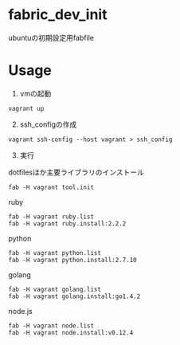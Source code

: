 # fabric_dev_init

ubuntuの初期設定用fabfile

# Usage

1. vmの起動

```
vagrant up
```

2. ssh_configの作成

```
vagrant ssh-config --host vagrant > ssh_config
```

3. 実行

dotfilesほか主要ライブラリのインストール
```
fab -H vagrant tool.init
```

ruby
```
fab -H vagrant ruby.list
fab -H vagrant ruby.install:2.2.2
```

python
```
fab -H vagrant python.list
fab -H vagrant python.install:2.7.10
```

golang
```
fab -H vagrant golang.list
fab -H vagrant golang.install:go1.4.2
```

node.js
```
fab -H vagrant node.list
fab -H vagrant node.install:v0.12.4
```
